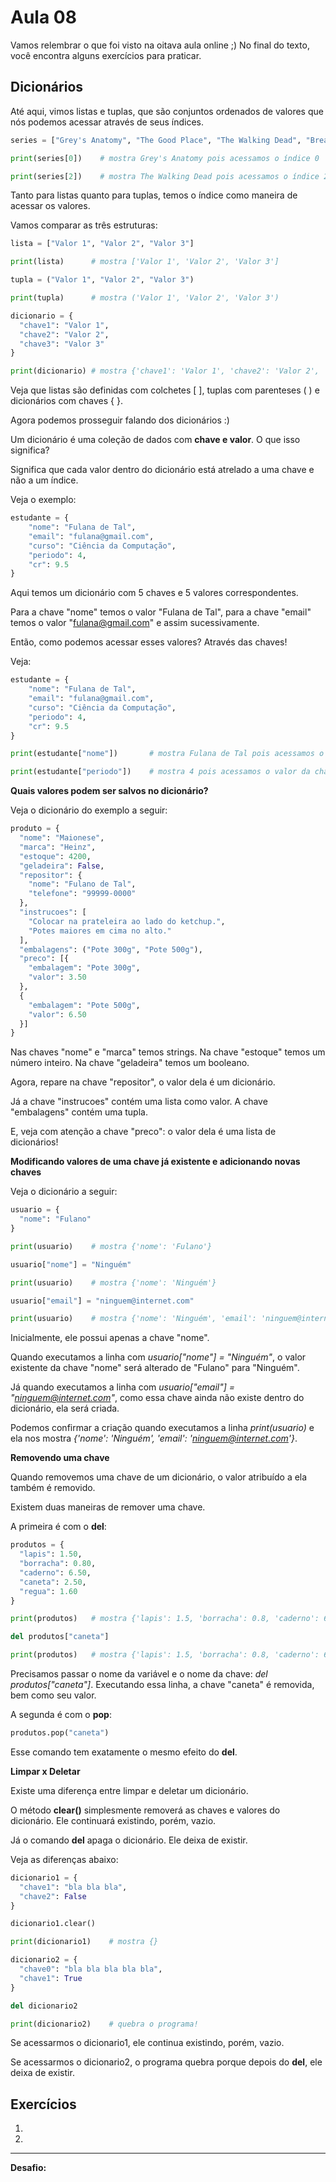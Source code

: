 # Aula 08

Vamos relembrar o que foi visto na oitava aula online ;) No final do texto, você encontra alguns exercícios para praticar.

## Dicionários

Até aqui, vimos listas e tuplas, que são conjuntos ordenados de valores que nós podemos acessar através de seus índices. 

```python
series = ["Grey's Anatomy", "The Good Place", "The Walking Dead", "Breaking Bad"]

print(series[0])    # mostra Grey's Anatomy pois acessamos o índice 0

print(series[2])    # mostra The Walking Dead pois acessamos o índice 2
```
Tanto para listas quanto para tuplas, temos o índice como maneira de acessar os valores. 

Vamos comparar as três estruturas:

```python
lista = ["Valor 1", "Valor 2", "Valor 3"]

print(lista)      # mostra ['Valor 1', 'Valor 2', 'Valor 3']

tupla = ("Valor 1", "Valor 2", "Valor 3")

print(tupla)      # mostra ('Valor 1', 'Valor 2', 'Valor 3')

dicionario = { 
  "chave1": "Valor 1",
  "chave2": "Valor 2",
  "chave3": "Valor 3"
}

print(dicionario) # mostra {'chave1': 'Valor 1', 'chave2': 'Valor 2', 'chave3': 'Valor 3'}
```

Veja que listas são definidas com colchetes [ ], tuplas com parenteses ( ) e dicionários com chaves { }.

Agora podemos prosseguir falando dos dicionários :)

Um dicionário é uma coleção de dados com **chave e valor**. O que isso significa?

Significa que cada valor dentro do dicionário está atrelado a uma chave e não a um índice.

Veja o exemplo:

```python
estudante = { 
    "nome": "Fulana de Tal",
    "email": "fulana@gmail.com",
    "curso": "Ciência da Computação",
    "periodo": 4,
    "cr": 9.5
}
```

Aqui temos um dicionário com 5 chaves e 5 valores correspondentes.

Para a chave "nome" temos o valor "Fulana de Tal", para a chave "email" temos o valor "fulana@gmail.com" e assim sucessivamente.

Então, como podemos acessar esses valores? Através das chaves! 

Veja:

```python
estudante = { 
    "nome": "Fulana de Tal",
    "email": "fulana@gmail.com",
    "curso": "Ciência da Computação",
    "periodo": 4,
    "cr": 9.5
}

print(estudante["nome"])       # mostra Fulana de Tal pois acessamos o valor da chave nome

print(estudante["periodo"])    # mostra 4 pois acessamos o valor da chave periodo
```

**Quais valores podem ser salvos no dicionário?**

Veja o dicionário do exemplo a seguir:

```python
produto = { 
  "nome": "Maionese",
  "marca": "Heinz",
  "estoque": 4200,
  "geladeira": False,
  "repositor": { 
    "nome": "Fulano de Tal",
    "telefone": "99999-0000"
  },
  "instrucoes": [
    "Colocar na prateleira ao lado do ketchup.",
    "Potes maiores em cima no alto."
  ],
  "embalagens": ("Pote 300g", "Pote 500g"),
  "preco": [{ 
    "embalagem": "Pote 300g",
    "valor": 3.50
  },
  { 
    "embalagem": "Pote 500g",
    "valor": 6.50
  }]
}
```
Nas chaves "nome" e "marca" temos strings. Na chave "estoque" temos um número inteiro. Na chave "geladeira" temos um booleano. 

Agora, repare na chave "repositor", o valor dela é um dicionário.

Já a chave "instrucoes" contém uma lista como valor. A chave "embalagens" contém uma tupla.

E, veja com atenção a chave "preco": o valor dela é uma lista de dicionários!

**Modificando valores de uma chave já existente e adicionando novas chaves**

Veja o dicionário a seguir:

```python
usuario = { 
  "nome": "Fulano"
}

print(usuario)    # mostra {'nome': 'Fulano'}

usuario["nome"] = "Ninguém"

print(usuario)    # mostra {'nome': 'Ninguém'}

usuario["email"] = "ninguem@internet.com"

print(usuario)    # mostra {'nome': 'Ninguém', 'email': 'ninguem@internet.com'}
```

Inicialmente, ele possui apenas a chave "nome". 

Quando executamos a linha com *usuario["nome"] = "Ninguém"*, o valor existente da chave "nome" será alterado de "Fulano" para "Ninguém".

Já quando executamos a linha com *usuario["email"] = "ninguem@internet.com"*, como essa chave ainda não existe dentro do dicionário, ela será criada.

Podemos confirmar a criação quando executamos a linha *print(usuario)* e ela nos mostra *{'nome': 'Ninguém', 'email': 'ninguem@internet.com'}*.

**Removendo uma chave**

Quando removemos uma chave de um dicionário, o valor atribuído a ela também é removido.

Existem duas maneiras de remover uma chave.

A primeira é com o **del**:

```python
produtos = { 
  "lapis": 1.50,
  "borracha": 0.80,
  "caderno": 6.50,
  "caneta": 2.50,
  "regua": 1.60
}

print(produtos)   # mostra {'lapis': 1.5, 'borracha': 0.8, 'caderno': 6.5, 'caneta': 2.5, 'regua': 1.6}

del produtos["caneta"]

print(produtos)   # mostra {'lapis': 1.5, 'borracha': 0.8, 'caderno': 6.5, 'regua': 1.6}
```

Precisamos passar o nome da variável e o nome da chave: *del produtos["caneta"]*. Executando essa linha, a chave "caneta" é removida, bem como seu valor.

A segunda é com o **pop**:

```python
produtos.pop("caneta")
```

Esse comando tem exatamente o mesmo efeito do **del**.

**Limpar x Deletar**

Existe uma diferença entre limpar e deletar um dicionário. 

O método **clear()** simplesmente removerá as chaves e valores do dicionário. Ele continuará existindo, porém, vazio.

Já o comando **del** apaga o dicionário. Ele deixa de existir.

Veja as diferenças abaixo:

```python
dicionario1 = { 
  "chave1": "bla bla bla",
  "chave2": False
}

dicionario1.clear()

print(dicionario1)    # mostra {}

dicionario2 = { 
  "chave0": "bla bla bla bla bla",
  "chave1": True
}

del dicionario2

print(dicionario2)    # quebra o programa!
```
Se acessarmos o dicionario1, ele continua existindo, porém, vazio. 

Se acessarmos o dicionario2, o programa quebra porque depois do **del**, ele deixa de existir.

## Exercícios

1. 

2. 

---

**Desafio:** 